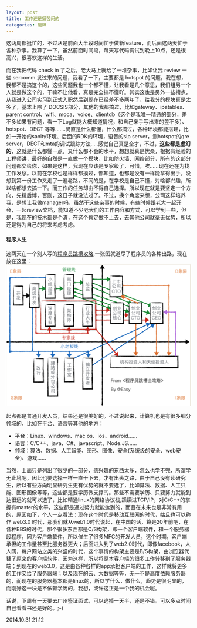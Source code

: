 ```yaml
---
layout: post
title: 工作还是挺苦闷的
categories: 砸碎
---
```


这两周都挺忙的，不过从是前面大半段时间忙于做新feature，而后面这两天忙于各种杂事。我算了一下，虽然前面时间段，每天写代码调试到晚上10点，还是很高兴，很喜欢这样的生活。

而在我把代码 check in 了之后，老大马上就给了一堆杂事，比如让我 review 一些 sercomm 发过来的问题，我看了一下，主要都是 hotspot 的问题，我在想，我都不是搞这个的，这些问题我也一个都不懂，让我看是几个意思，我们组另一个人就是做这个的，干嘛不让他看，真是完全搞不懂吖。其实这也是另外一些槽点，从我进入公司实习到正式入职然后到现在已经差不多两年了，给我分的模块真是太多了，基本上除了 DOCSIS部分，其他的我都搞过，比如gateway、ipatables、parent control、wifi、moca、voice、clientdb（这个是我唯一精通的部分，差不多如果有问题，看一下Log就能大概知道情况，和自己亲手写出来的差不多）、hotspot、DECT 等等.......简直是什么都懂，什么都搞过，各种环境都能搭建，比如一开始的sanity环境、后面的RDK的环境，语音的sip server，测hotspot的gre server，DECT和mta的调试跟踪方法.....感觉自己真是全才，不过，**这些都是虚幻的**，这就是什么都懂一点，又什么都不会的水平，想想就真是忧桑，根据有经验的工程师讲，最好的自然是一直做一个模块，比如防火墙、网络部分，所有的这部分问题都交给你，如果是这样，我现在应该是专家级了，可惜，唉......现在还在为找工作发愁。以前在学校也是样样都摸过，都知道，也都是没有一样能拿得出手，没想到第一份工作又走了一遍老路，不同的是，在学校是自己不懂，对啥都兴趣，所以啥都想去搞一下。而工作的任务却由不得自己选择。所以现在就是要坚定一个方向，先精后博，否则，这日子就没法过了。不过，换个角度来想，公司这样培养我，是想让我做manager吗，虽然干这些杂事的时候，有些时候跟老大一起开会，一起review文档，能知道不少老大们的工作内容和方式，可以学到一些，但是，我现在的技术都是个渣，在这个肯定做不上去，去其他公司就毫无优势，所以还是得为自己的将来考虑考虑。


#### 程序人生 ####

这两天在一个别人写的[程序员跳槽攻略](https://selfstore.io/products/190),一张图就道尽了程序员的各种出路，现在放在这里：<br />
<img src="/images/201410/20141031_lifeofprogram.png" width="700px" alt="程序员的发展路线"/> <br />

起点都是普通开发人员，结果还是很美好的。不过说起来，计算机也是有很多细分领域的，比如在平台、语言等其他的地方：

* 平台：Linux、windows、mac os、ios、android......
* 语言：C/C++、java、C#、javascript、Node.JS......
* 领域：算法、数据、人工智能、图形、图像、安全(系统级的安全、web安全)、游戏......

当然，上面只是列出了很少的一部分，感兴趣的东西太多，怎么也学不完，所谓学无止境吧，因此也要选择一样一直干下去，才有出头之路，由于自己没有读研究生，所以有些方向明显研究生更有优势的就不要选了，比如算法、数据、人工只能、图形图像等等，这些都是要学历做支撑的。那些不需要学历、只要努力就能到达很远的就可以选了，比如精通linux的网络协议栈,蹂躏过TCP/IP，对C/C++的掌握有master的水平，这些都是通过努力就能达到的，而且在未来也是非常有用的，原因如下，个人一点看法：现在这个时代是移动互联网的时代，姑且也可以称作 web3.0 时代，那我们就从web1.0时代说起，在中国的话，算是20年前吧，在各种BBS的时代，那个很多东西都是C/S构架，即一个客户端软件，和一个服务器段程序，因为客户端软件，所以催生了很多MFC的开发人员，这个时期，客户端承担的工作量甚至比服务器更大；后面进入到了web2.0时代，即像facebook，人人网，每户网站之类的兴盛的时代，这个事情的构架主要是B/S构架，由浏览器代替了原来的客户端软件，因为这样，所以将原本客户端的很多工作转移到了服务器端；到现在的web3.0，这是由各种各样的app承担客户端的工作，这样就将更多的工作交给了服务器端；以及现在的云、大数据等等，无一不是高度依赖服务器的，而现在的服务器基本都是linux的，所以学什么，做什么，趋势是很明显的，而刚好这一块是不依赖学历的，我想，或许这正是一个我的机会呢。

话说，下周有一天要去广州签证面试，可以逃掉一天半，还是不错。可以多点时间自己看看书还是好的。;-)

2014.10.31 21:12